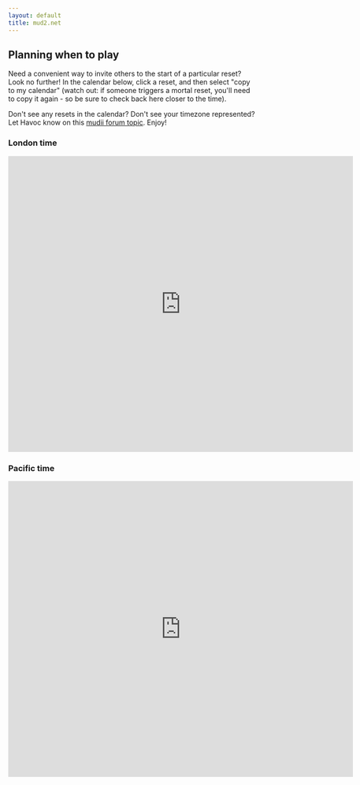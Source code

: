 ```yaml
---
layout: default
title: mud2.net
---
```


## Planning when to play

Need a convenient way to invite others to the start of a particular reset? Look no further! In the calendar below, click a reset, and then select "copy to my calendar" (watch out: if someone triggers a mortal reset, you'll need to copy it again - so be sure to check back here closer to the time).

Don't see any resets in the calendar? Don't see your timezone represented? Let Havoc know on this [mudii forum topic](http://www.mudii.co.uk/forums/viewtopic.php?topic=1535&forum=1&0). Enjoy!

### London time

<iframe src="https://calendar.google.com/calendar/b/2/embed?title=mudii.co.uk%20resets%20(public%20google%20calendar)&amp;showPrint=0&amp;showCalendars=0&amp;mode=WEEK&amp;height=600&amp;wkst=1&amp;bgcolor=%23FFFFFF&amp;src=kk6ka18444imu141gfdukha0ts%40group.calendar.google.com&amp;color=%23853104&amp;ctz=Europe%2FLondon" style="border-width:0" width="700" height="600" frameborder="0" scrolling="no"></iframe>

### Pacific time

<iframe src="https://calendar.google.com/calendar/b/2/embed?title=mudii.co.uk%20resets%20(public%20google%20calendar)&amp;showPrint=0&amp;showCalendars=0&amp;mode=WEEK&amp;height=600&amp;wkst=1&amp;bgcolor=%23FFFFFF&amp;src=kk6ka18444imu141gfdukha0ts%40group.calendar.google.com&amp;color=%23853104&amp;ctz=America%2FVancouver" style="border-width:0" width="700" height="600" frameborder="0" scrolling="no"></iframe>
